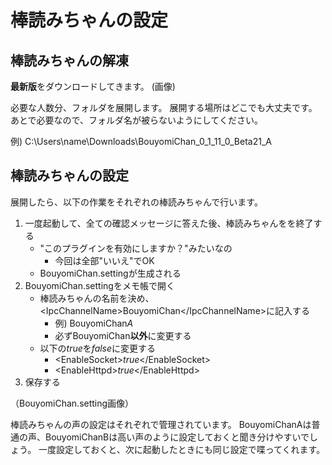 # 棒読みちゃんの設定

## 棒読みちゃんの解凍

**最新版**をダウンロードしてきます。
(画像)

必要な人数分、フォルダを展開します。
展開する場所はどこでも大丈夫です。
あとで必要なので、フォルダ名が被らないようにしてください。

例) C:\Users\name\Downloads\BouyomiChan_0_1_11_0_Beta21_A

## 棒読みちゃんの設定

展開したら、以下の作業をそれぞれの棒読みちゃんで行います。

1. 一度起動して、全ての確認メッセージに答えた後、棒読みちゃんをを終了する
    - "このプラグインを有効にしますか？"みたいなの
        - 今回は全部"いいえ"でOK
    - BouyomiChan.settingが生成される
1. BouyomiChan.settingをメモ帳で開く
    - 棒読みちゃんの名前を決め、\<IpcChannelName\>BouyomiChan\</IpcChannelName\>に記入する
        - 例) BouyomiChan*A*
        - 必ずBouyomiChan**以外**に変更する
    - 以下の*true*を*false*に変更する
        - \<EnableSocket\>*true*\</EnableSocket\>
        - \<EnableHttpd\>*true*\</EnableHttpd\>
1. 保存する

（BouyomiChan.setting画像）

棒読みちゃんの声の設定はそれぞれで管理されています。
BouyomiChanAは普通の声、BouyomiChanBは高い声のように設定しておくと聞き分けやすいでしょう。
一度設定しておくと、次に起動したときにも同じ設定で喋ってくれます。